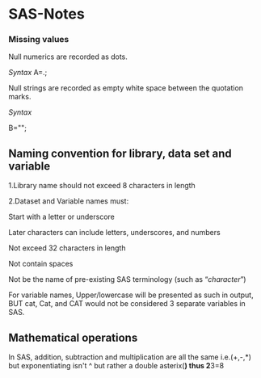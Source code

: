# SAS-Notes

### Missing values
Null numerics are recorded as dots. 

*Syntax*
A=.;

Null strings are recorded as empty white space between the quotation marks.

*Syntax*

B="";

## Naming convention for library, data set and variable

1.Library name should not exceed 8 characters in length

2.Dataset and Variable names must:

Start with a letter or underscore

Later characters can include letters, underscores, and numbers

Not exceed 32 characters in length

Not contain spaces

Not be the name of pre-existing SAS terminology (such as “_character_”)

For variable names, Upper/lowercase will be presented as such in output, BUT cat, Cat, and CAT would not be considered 3 separate variables in SAS.

## Mathematical operations
In SAS, addition, subtraction and multiplication are all the same i.e.(+,-,*) but exponentiating isn't ^ but rather a double asterix(**)
thus 2**3=8
